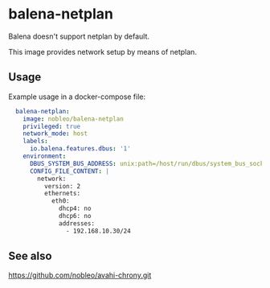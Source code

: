 # balena-netplan

Balena doesn't support netplan by default.

This image provides network setup by means of netplan.

## Usage

Example usage in a docker-compose file:

```yaml
  balena-netplan:
    image: nobleo/balena-netplan
    privileged: true
    network_mode: host
    labels:
      io.balena.features.dbus: '1'
    environment:
      DBUS_SYSTEM_BUS_ADDRESS: unix:path=/host/run/dbus/system_bus_socket
      CONFIG_FILE_CONTENT: |
        network:
          version: 2
          ethernets:
            eth0:
              dhcp4: no
              dhcp6: no
              addresses:
                - 192.168.10.30/24
```

## See also
https://github.com/nobleo/avahi-chrony.git
